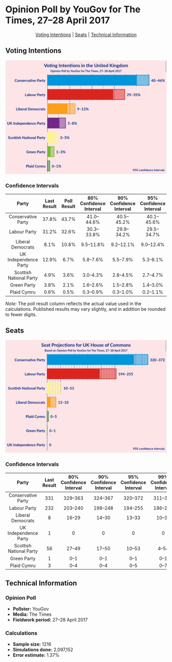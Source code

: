 # Opinion Poll by YouGov for The Times, 27–28 April 2017

<p align="center"><a href="#voting-intentions">Voting Intentions</a> | <a href="#seats">Seats</a> | <a href="#technical-information">Technical Information</a></p>

## Voting Intentions

![Graph with voting intentions not yet produced](2017-04-28-YouGov.png "Voting Intentions")

### Confidence Intervals

| Party | Last Result | Poll Result | 80% Confidence Interval | 90% Confidence Interval | 95% Confidence Interval | 99% Confidence Interval |
|:-----:|:-----------:|:-----------:|:-----------------------:|:-----------------------:|:-----------------------:|:-----------------------:|
| Conservative Party | 37.8% | 43.7% | 41.0–44.6% |40.5–45.2% |40.1–45.6% |39.2–46.5% |
| Labour Party | 31.2% | 32.6% | 30.3–33.8% |29.9–34.2% |29.5–34.7% |28.7–35.5% |
| Liberal Democrats | 8.1% | 10.8% | 9.5–11.8% |9.2–12.1% |9.0–12.4% |8.5–13.0% |
| UK Independence Party | 12.9% | 6.7% | 5.8–7.6% |5.5–7.9% |5.3–8.1% |5.0–8.6% |
| Scottish National Party | 4.9% | 3.6% | 3.0–4.3% |2.8–4.5% |2.7–4.7% |2.4–5.1% |
| Green Party | 3.8% | 2.1% | 1.6–2.6% |1.5–2.8% |1.4–3.0% |1.2–3.3% |
| Plaid Cymru | 0.6% | 0.5% | 0.3–0.9% |0.3–1.0% |0.2–1.1% |0.2–1.3% |

*Note:* The poll result column reflects the actual value used in the calculations. Published results may vary slightly, and in addition be rounded to fewer digits.

## Seats

![Graph with seats not yet produced](2017-04-28-YouGov-seats.png "Seats")

### Confidence Intervals

| Party | Last Result | 80% Confidence Interval | 90% Confidence Interval | 95% Confidence Interval | 99% Confidence Interval |
|:-----:|:-----------:|:-----------------------:|:-----------------------:|:-----------------------:|:-----------------------:|
| Conservative Party | 331 | 329–363 |324–367 |320–372 |311–380 |
| Labour Party | 232 | 203–240 |198–248 |194–255 |186–269 |
| Liberal Democrats | 8 | 16–29 |14–30 |13–33 |10–39 |
| UK Independence Party | 1 | 0 |0 |0 |0 |
| Scottish National Party | 56 | 27–49 |17–50 |10–53 |4–54 |
| Green Party | 1 | 0–1 |0–1 |0–1 |0–1 |
| Plaid Cymru | 3 | 0–4 |0–4 |0–5 |0–7 |


## Technical Information

### Opinion Poll

+ **Pollster:** YouGov
+ **Media:** The Times
+ **Fieldwork period:** 27–28 April 2017

### Calculations

+ **Sample size:** 1216
+ **Simulations done:** 2,097,152
+ **Error estimate:** 1.37%

